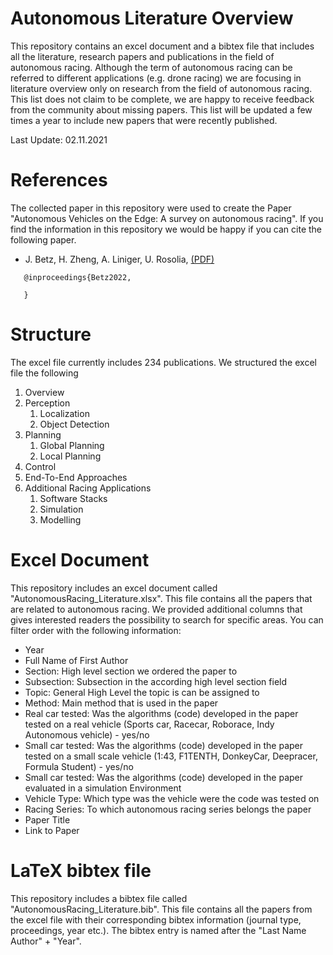 # Autonomous Literature Overview

This repository contains an excel document and a bibtex file that includes all the literature, research papers and publications in the field of autonomous racing. Although the term of autonomous racing can be referred to different applications (e.g. drone racing) we are focusing in literature overview only on research from the field of autonomous racing. This list does not claim to be complete, we are happy to receive feedback from the community about missing papers. This list will be updated a few times a year to include new papers that were recently published.

Last Update: 02.11.2021

# References
The collected paper in this repository were used to create the Paper "Autonomous Vehicles on the Edge: A survey on autonomous racing". If you find the information in this repository we would be happy if you can cite the following paper.

* J. Betz, H. Zheng, A. Liniger, U. Rosolia, [(PDF)](https://www.researchgate.net/)

```
   @inproceedings{Betz2022,
     
   }
```

# Structure
The excel file currently includes 234 publications. We structured the excel file the following

1. Overview
2. Perception
   1. Localization
   2. Object Detection
3. Planning
   1. Global Planning
   2. Local Planning
4. Control
5. End-To-End Approaches
6. Additional Racing Applications
   1. Software Stacks
   2. Simulation
   3. Modelling

# Excel Document
This repository includes an excel document called "AutonomousRacing_Literature.xlsx". This file contains all the papers that are related to autonomous racing. We provided additional columns that gives interested readers the possibility to search for specific areas. You can filter order with the following information:
* Year
* Full Name of First Author
* Section: High level section we ordered the paper to
* Subsection: Subsection in the according high level section field
* Topic: General High Level the topic is can be assigned to
* Method: Main method that is used in the paper
* Real car tested: Was the algorithms (code) developed in the paper tested on a real vehicle (Sports car, Racecar, Roborace, Indy Autonomous vehicle) - yes/no
* Small car tested: Was the algorithms (code) developed in the paper tested on a small scale vehicle (1:43, F1TENTH, DonkeyCar, Deepracer, Formula Student) - yes/no
* Small car tested: Was the algorithms (code) developed in the paper evaluated in a simulation Environment
* Vehicle Type: Which type was the vehicle were the code was tested on
* Racing Series: To which autonomous racing series belongs the paper
* Paper Title
* Link to Paper


# LaTeX bibtex file
This repository includes a bibtex file called "AutonomousRacing_Literature.bib". This file contains all the papers from the excel file with their corresponding bibtex information (journal type, proceedings, year etc.).
The bibtex entry is named after the "Last Name Author" + "Year".
